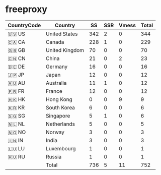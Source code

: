 # freeproxy

|CountryCode|Country|SS|SSR|Vmess|Total|
|  ----  | ----  |  ----  | ----  |  ----  | ----  |
|🇺🇸 US|United States|342|2|0|344|
|🇨🇦 CA|Canada|228|1|0|229|
|🇬🇧 GB|United Kingdom|70|0|0|70|
|🇨🇳 CN|China|21|0|2|23|
|🇩🇪 DE|Germany|16|0|0|16|
|🇯🇵 JP|Japan|12|0|0|12|
|🇦🇺 AU|Australia|11|1|0|12|
|🇫🇷 FR|France|12|0|0|12|
|🇭🇰 HK|Hong Kong|0|0|9|9|
|🇰🇷 KR|South Korea|6|0|0|6|
|🇸🇬 SG|Singapore|5|1|0|6|
|🇳🇱 NL|Netherlands|5|0|0|5|
|🇳🇴 NO|Norway|3|0|0|3|
|🇮🇳 IN|India|3|0|0|3|
|🇱🇺 LU|Luxembourg|1|0|0|1|
|🇷🇺 RU|Russia|1|0|0|1|
||Total|736|5|11|752|
